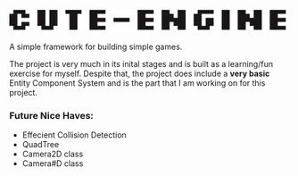 ![Alt text](assets/Engine-Logo.png?raw=true "Title")

A simple framework for building simple games.


The project is very much in its inital stages and is built as a learning/fun exercise for myself.
Despite that, the project does include a **very basic** Entity Component System and is the part
that I am working on for this project.

### Future Nice Haves:

* Effecient Collision Detection
* QuadTree
* Camera2D class
* Camera#D class
